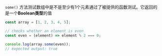 `some()` 方法测试数组中是不是至少有1个元素通过了被提供的函数测试。它返回的是一个**Boolean类型**的值


```js
const array = [1, 2, 3, 4, 5];

// checks whether an element is even
const even = (element) => element % 2 === 0;

console.log(array.some(even));
// expected output: true

```

<!--stackedit_data:
eyJoaXN0b3J5IjpbLTM5NTYyNDg1Nl19
-->